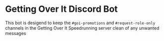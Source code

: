 # Getting Over It Discord Bot
This bot is desigend to keep the `#goi-promotions` and `#request-role-only` channels in the Getting Over It Speedrunning server clean of any unwanted messages
